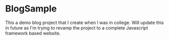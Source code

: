 # BlogSample
This a demo blog project that I create when I was in college. Will update this in future as I'm trying to revamp the project to a complete Javascript framework based website.

